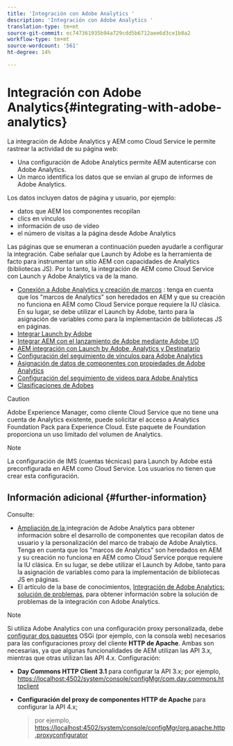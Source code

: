 ```yaml
---
title: 'Integración con Adobe Analytics '
description: 'Integración con Adobe Analytics '
translation-type: tm+mt
source-git-commit: ec747361935b94a729cdd5b6712aee6d3ce1b8a2
workflow-type: tm+mt
source-wordcount: '561'
ht-degree: 14%

---
```



# Integración con Adobe Analytics{#integrating-with-adobe-analytics}

La integración de Adobe Analytics y AEM como Cloud Service le permite rastrear la actividad de su página web:

* Una configuración de Adobe Analytics permite AEM autenticarse con Adobe Analytics.
* Un marco identifica los datos que se envían al grupo de informes de Adobe Analytics.

Los datos incluyen datos de página y usuario, por ejemplo:

* datos que AEM los componentes recopilan
* clics en vínculos
* información de uso de vídeo
* el número de visitas a la página desde Adobe Analytics

Las páginas que se enumeran a continuación pueden ayudarle a configurar la integración. Cabe señalar que Launch by Adobe es la herramienta de facto para instrumentar un sitio AEM con capacidades de Analytics (bibliotecas JS). Por lo tanto, la integración de AEM como Cloud Service con Launch y Adobe Analytics va de la mano.

* [Conexión a Adobe Analytics y creación de marcos](https://docs.adobe.com/content/help/en/experience-manager-65/administering/integration/adobeanalytics-connect.html) : tenga en cuenta que los &quot;marcos de Analytics&quot; son heredados en AEM y que su creación no funciona en AEM como Cloud Service porque requiere la IU clásica. En su lugar, se debe utilizar el Launch by Adobe, tanto para la asignación de variables como para la implementación de bibliotecas JS en páginas.
* [Integrar Launch by Adobe](https://docs.adobe.com/content/help/en/experience-manager-learn/sites/integrations/adobe-launch-integration-tutorial-understand.html)
* [Integrar AEM con el lanzamiento de Adobe mediante Adobe I/O](https://helpx.adobe.com/experience-manager/using/aem_launch_adobeio_integration.html)
* [AEM integración con Launch by Adobe, Analytics y Destinatario](https://helpx.adobe.com/experience-manager/kt/integration/using/aem-launch-integration-tutorial-understand.html)
* [Configuración del seguimiento de vínculos para Adobe Analytics](https://docs.adobe.com/content/help/en/experience-manager-65/administering/integration/adobeanalytics-link.html)
* [Asignación de datos de componentes con propiedades de Adobe Analytics](https://docs.adobe.com/content/help/en/experience-manager-65/administering/integration/adobeanalytics-mapping.html)
* [Configuración del seguimiento de videos para Adobe Analytics](https://docs.adobe.com/content/help/en/experience-manager-65/administering/integration/adobeanalytics-video.html)
* [Clasificaciones de Adobes](https://docs.adobe.com/content/help/en/experience-manager-65/administering/integration/adobeanalytics-classifications.html)

>[!CAUTION]
>
>Adobe Experience Manager, como cliente Cloud Service que no tiene una cuenta de Analytics existente, puede solicitar el acceso a Analytics Foundation Pack para Experience Cloud.  Este paquete de Foundation proporciona un uso limitado del volumen de Analytics.

>[!NOTE]
>
>La configuración de IMS (cuentas técnicas) para Launch by Adobe está preconfigurada en AEM como Cloud Service. Los usuarios no tienen que crear esta configuración.

## Información adicional {#further-information}

Consulte:

* [Ampliación de la ](https://docs.adobe.com/content/help/en/experience-manager-65/developing/extending-aem/extending-analytics/extending-analytics.html) integración de Adobe Analytics para obtener información sobre el desarrollo de componentes que recopilan datos de usuario y la personalización del marco de trabajo de Adobe Analytics. Tenga en cuenta que los &quot;marcos de Analytics&quot; son heredados en AEM y su creación no funciona en AEM como Cloud Service porque requiere la IU clásica. En su lugar, se debe utilizar el Launch by Adobe, tanto para la asignación de variables como para la implementación de bibliotecas JS en páginas.
* El artículo de la base de conocimientos, [Integración de Adobe Analytics: solución de problemas](https://helpx.adobe.com/experience-manager/kb/sitecatalystintegrationtroubleshooting.html), para obtener información sobre la solución de problemas de la integración con Adobe Analytics.

>[!NOTE]
>
>Si utiliza Adobe Analytics con una configuración proxy personalizada, debe [configurar dos paquetes](https://docs.adobe.com/content/help/en/experience-manager-65/deploying/configuring/configuring-osgi.html) OSGi (por ejemplo, con la consola web) necesarios para las configuraciones proxy del cliente **HTTP de Apache**. Ambas son necesarias, ya que algunas funcionalidades de AEM utilizan las API 3.x, mientras que otras utilizan las API 4.x. Configuración:
>
>* **Day Commons HTTP Client 3.1** para configurar la API 3.x;
   >  por ejemplo, [https://localhost:4502/system/console/configMgr/com.day.commons.httpclient](https://localhost:4502/system/console/configMgr/com.day.commons.httpclient)
   >
   >
* **Configuración del proxy de componentes HTTP de Apache** para configurar la API 4.x;
   >  por ejemplo, [https://localhost:4502/system/console/configMgr/org.apache.http.proxyconfigurator](https://localhost:4502/system/console/configMgr/org.apache.http.proxyconfigurator)

>


